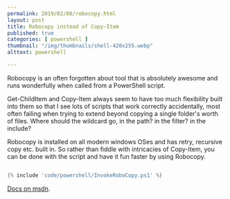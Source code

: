 ```yaml
---
permalink: 2019/02/08/robocopy.html
layout: post
title: Robocopy instead of Copy-Item
published: true
categories: [ powershell ]
thumbnail: "/img/thumbnails/shell-420x255.webp"
alttext: powershell

---
```


Robocopy is an often forgotten about tool that is absolutely awesome and runs wonderfully when called 
from a PowerShell script. 

Get-ChildItem and Copy-Item always seem to have too much flexibility built into them so that I see lots of 
scripts that work correctly accidentally, most often failing when trying to extend beyond copying a single 
folder's worth of files. Where should the wildcard go, in the path? in the filter? in the include?
 
Robocopy is installed on all modern windows OSes and has retry, recursive copy etc. built in. So rather than 
fiddle with intricacies of Copy-Item, you can be done with the script and have it fun faster by using Robocopy. 

	
```powershell

{% include 'code/powershell/InvokeRoboCopy.ps1' %}

```
	
<a href="https://docs.microsoft.com/en-us/windows-server/administration/windows-commands/robocopy">Docs on msdn</a>.

